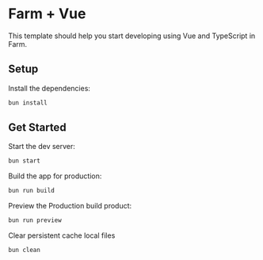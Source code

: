 # Farm + Vue

This template should help you start developing using Vue and TypeScript in Farm.

## Setup

Install the dependencies:

```bash
bun install
```

## Get Started

Start the dev server:

```bash
bun start
```

Build the app for production:

```bash
bun run build
```

Preview the Production build product:

```bash
bun run preview
```

Clear persistent cache local files

```bash
bun clean
```
